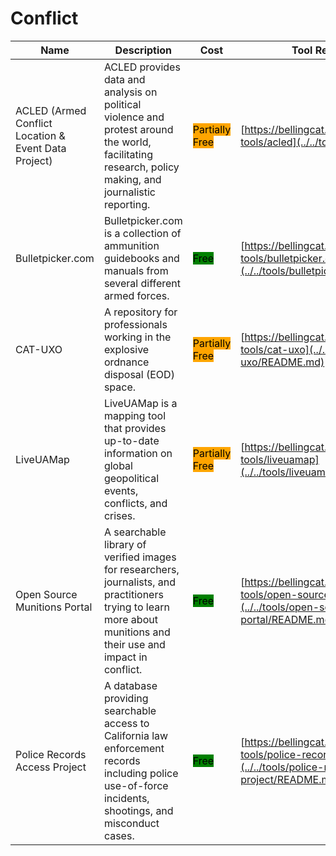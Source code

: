 # Conflict

| Name | Description | Cost | Tool Review and Guide |
| --- | --- | --- | --- |
| ACLED (Armed Conflict Location & Event Data Project) | ACLED provides data and analysis on political violence and protest around the world, facilitating research, policy making, and journalistic reporting. | <mark style="background-color:orange;">Partially Free</mark> | [https://bellingcat.gitbook.io/toolkit/more/all-tools/acled](../../tools/acled/README.md) |
| Bulletpicker.com | Bulletpicker.com is a collection of ammunition guidebooks and manuals from several different armed forces. | <mark style="background-color:green;">Free</mark> | [https://bellingcat.gitbook.io/toolkit/more/all-tools/bulletpicker.com](../../tools/bulletpicker.com/README.md) |
| CAT-UXO | A repository for professionals working in the explosive ordnance disposal (EOD) space. | <mark style="background-color:orange;">Partially Free</mark> | [https://bellingcat.gitbook.io/toolkit/more/all-tools/cat-uxo](../../tools/cat-uxo/README.md) |
| LiveUAMap | LiveUAMap is a mapping tool that provides up-to-date information on global geopolitical events, conflicts, and crises. | <mark style="background-color:orange;">Partially Free</mark> | [https://bellingcat.gitbook.io/toolkit/more/all-tools/liveuamap](../../tools/liveuamap/README.md) |
| Open Source Munitions Portal | A searchable library of verified images for researchers, journalists, and practitioners trying to learn more about munitions and their use and impact in conflict. | <mark style="background-color:green;">Free</mark> | [https://bellingcat.gitbook.io/toolkit/more/all-tools/open-source-munitions-portal](../../tools/open-source-munitions-portal/README.md) |
| Police Records Access Project | A database providing searchable access to California law enforcement records including police use-of-force incidents, shootings, and misconduct cases. | <mark style="background-color:green;">Free</mark> | [https://bellingcat.gitbook.io/toolkit/more/all-tools/police-records-access-project](../../tools/police-records-access-project/README.md) |